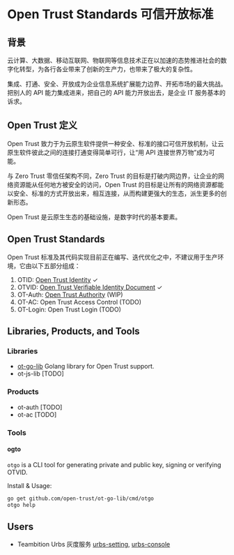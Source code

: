 Open Trust Standards 可信开放标准
====

## 背景
云计算、大数据、移动互联网、物联网等信息技术正在以加速的态势推进社会的数字化转型，为各行各业带来了创新的生产力，也带来了极大的复杂性。

集成、打通、安全、开放成为企业信息系统扩展能力边界、开拓市场的最大挑战。把别人的 API 能力集成进来，把自己的 API 能力开放出去，是企业 IT 服务基本的诉求。

## Open Trust 定义
Open Trust 致力于为云原生软件提供一种安全、标准的接口可信开放机制，让云原生软件彼此之间的连接打通变得简单可行，让“用 API 连接世界万物”成为可能。

与 Zero Trust 零信任架构不同，Zero Trust 的目标是打破内网边界，让企业的网络资源能从任何地方被安全的访问，Open Trust 的目标是让所有的网络资源都能以安全、标准的方式开放出来，相互连接，从而构建更强大的生态，派生更多的创新形态。

Open Trust 是云原生生态的基础设施，是数字时代的基本要素。

## Open Trust Standards

Open Trust 标准及其代码实现目前正在编写、迭代优化之中，不建议用于生产环境，它由以下五部分组成：

1. OTID: [Open Trust Identity](https://github.com/open-trust/specifications/blob/master/standards_otid_otvid.md#open-trust-standards-otid--otvid) ✓
2. OTVID: [Open Trust Verifiable Identity Document](https://github.com/open-trust/specifications/blob/master/standards_otid_otvid.md#open-trust-standards-otid--otvid) ✓
3. OT-Auth: [Open Trust Authority](https://github.com/open-trust/specifications/blob/master/standards_ot_auth.md#open-trust-standards-ot-auth) (WIP)
4. OT-AC: Open Trust Access Control (TODO)
5. OT-Login: Open Trust Login (TODO)

## Libraries, Products, and Tools

### Libraries

- [ot-go-lib](https://github.com/open-trust/ot-go-lib) Golang library for Open Trust support.
- ot-js-lib [TODO]

### Products

- ot-auth [TODO]
- ot-ac [TODO]

### Tools

#### ogto
`otgo` is a CLI tool for generating private and public key, signing or verifying OTVID.

Install & Usage:
```sh
go get github.com/open-trust/ot-go-lib/cmd/otgo
otgo help
```

## Users

- Teambition Urbs 灰度服务 [urbs-setting](https://github.com/teambition/urbs-setting), [urbs-console](https://github.com/teambition/urbs-console)
